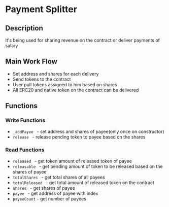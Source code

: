 # Payment Splitter
## Description
It's being used for sharing revenue on the contract or deliver payments of salary
## Main Work Flow
- Set address and shares for each delivery
- Send tokens to the contract
- User pull tokens assigned to him based on shares
- All ERC20 and native token on the contract can be delivered
## Functions
### Write Functions
- `_addPayee ` - set address and shares of payee(only once on constructor)
- `release ` - release pending token to payee based on the shares
### Read Functions
- `released ` - get token amount of released token of payee
- `releasable ` - get pending amount of token to be released based on the shares of payee
- `totalShares ` - get total shares of all payees
- `totalReleased ` - get total amount of released token on the contract
- `shares ` - get shares of payee
- `payee ` - get address of payee with index
- `payeeCount` - get number of payees